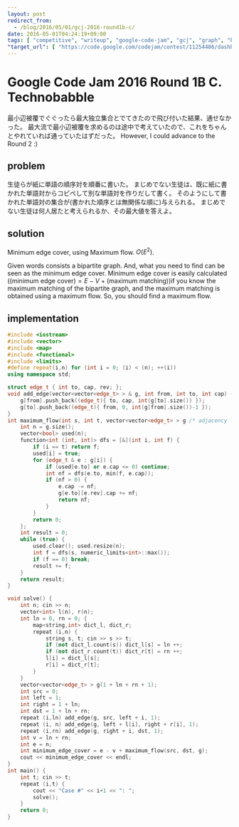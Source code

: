 ```yaml
---
layout: post
redirect_from:
  - /blog/2016/05/01/gcj-2016-round1b-c/
date: 2016-05-01T04:24:19+09:00
tags: [ "competitive", "writeup", "google-code-jam", "gcj", "graph", "bipartite-graph", "flow", "ford-fulkerson", "maximum-flow", "maximum-matching", "minimum-edge-cover" ]
"target_url": [ "https://code.google.com/codejam/contest/11254486/dashboard#s=p2" ]
---
```


# Google Code Jam 2016 Round 1B C. Technobabble

最小辺被覆でぐぐったら最大独立集合とでてきたので飛び付いた結果、通せなかった。
最大流で最小辺被覆を求めるのは途中で考えていたので、これをちゃんとやれていれば通っていたはずだった。
However, I could advance to the Round 2 :)

## problem

生徒らが紙に単語の順序対を順番に書いた。
まじめでない生徒は、既に紙に書かれた単語対からコピペして別な単語対を作りだして書く。
そのようにして書かれた単語対の集合が(書かれた順序とは無関係な順に)与えられる。
まじめでない生徒は何人居たと考えられるか、その最大値を答えよ。

## solution

Minimum edge cover, using Maximum flow. $O(E^2)$.

Given words consists a bipartite graph.
And, what you need to find can be seen as the minimum edge cover.
Minimum edge cover is easily calculated ($(\text{minimum edge cover}) = E - V + (\text{maximum matching})$)if you know the maximum matching of the bipartite graph, and the maximum matching is obtained using a maximum flow.
So, you should find a maximum flow.

## implementation

``` c++
#include <iostream>
#include <vector>
#include <map>
#include <functional>
#include <limits>
#define repeat(i,n) for (int i = 0; (i) < (n); ++(i))
using namespace std;

struct edge_t { int to, cap, rev; };
void add_edge(vector<vector<edge_t> > & g, int from, int to, int cap) {
    g[from].push_back((edge_t){ to, cap, int(g[to].size()) });
    g[to].push_back((edge_t){ from, 0, int(g[from].size())-1 });
}
int maximum_flow(int s, int t, vector<vector<edge_t> > g /* adjacency list */) { // ford fulkerson, O(FE)
    int n = g.size();
    vector<bool> used(n);
    function<int (int, int)> dfs = [&](int i, int f) {
        if (i == t) return f;
        used[i] = true;
        for (edge_t & e : g[i]) {
            if (used[e.to] or e.cap <= 0) continue;
            int nf = dfs(e.to, min(f, e.cap));
            if (nf > 0) {
                e.cap -= nf;
                g[e.to][e.rev].cap += nf;
                return nf;
            }
        }
        return 0;
    };
    int result = 0;
    while (true) {
        used.clear(); used.resize(n);
        int f = dfs(s, numeric_limits<int>::max());
        if (f == 0) break;
        result += f;
    }
    return result;
}

void solve() {
    int n; cin >> n;
    vector<int> l(n), r(n);
    int ln = 0, rn = 0; {
        map<string,int> dict_l, dict_r;
        repeat (i,n) {
            string s, t; cin >> s >> t;
            if (not dict_l.count(s)) dict_l[s] = ln ++;
            if (not dict_r.count(t)) dict_r[t] = rn ++;
            l[i] = dict_l[s];
            r[i] = dict_r[t];
        }
    }
    vector<vector<edge_t> > g(1 + ln + rn + 1);
    int src = 0;
    int left = 1;
    int right = 1 + ln;
    int dst = 1 + ln + rn;
    repeat (i,ln) add_edge(g, src, left + i, 1);
    repeat (i, n) add_edge(g, left + l[i], right + r[i], 1);
    repeat (i,rn) add_edge(g, right + i, dst, 1);
    int v = ln + rn;
    int e = n;
    int minimum_edge_cover = e - v + maximum_flow(src, dst, g);
    cout << minimum_edge_cover << endl;
}
int main() {
    int t; cin >> t;
    repeat (i,t) {
        cout << "Case #" << i+1 << ": ";
        solve();
    }
    return 0;
}
```
